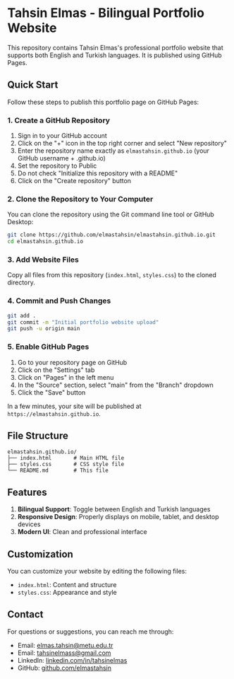 # Tahsin Elmas - Bilingual Portfolio Website

This repository contains Tahsin Elmas's professional portfolio website that supports both English and Turkish languages. It is published using GitHub Pages.

## Quick Start

Follow these steps to publish this portfolio page on GitHub Pages:

### 1. Create a GitHub Repository

1. Sign in to your GitHub account
2. Click on the "+" icon in the top right corner and select "New repository"
3. Enter the repository name exactly as `elmastahsin.github.io` (your GitHub username + .github.io)
4. Set the repository to Public
5. Do not check "Initialize this repository with a README"
6. Click on the "Create repository" button

### 2. Clone the Repository to Your Computer

You can clone the repository using the Git command line tool or GitHub Desktop:

```bash
git clone https://github.com/elmastahsin/elmastahsin.github.io.git
cd elmastahsin.github.io
```

### 3. Add Website Files

Copy all files from this repository (`index.html`, `styles.css`) to the cloned directory.

### 4. Commit and Push Changes

```bash
git add .
git commit -m "Initial portfolio website upload"
git push -u origin main
```

### 5. Enable GitHub Pages

1. Go to your repository page on GitHub
2. Click on the "Settings" tab
3. Click on "Pages" in the left menu
4. In the "Source" section, select "main" from the "Branch" dropdown
5. Click the "Save" button

In a few minutes, your site will be published at `https://elmastahsin.github.io`.

## File Structure

```
elmastahsin.github.io/
├── index.html       # Main HTML file
├── styles.css       # CSS style file
└── README.md        # This file
```

## Features

1. **Bilingual Support**: Toggle between English and Turkish languages
2. **Responsive Design**: Properly displays on mobile, tablet, and desktop devices
3. **Modern UI**: Clean and professional interface

## Customization

You can customize your website by editing the following files:

- `index.html`: Content and structure
- `styles.css`: Appearance and style

## Contact

For questions or suggestions, you can reach me through:

- Email: elmas.tahsin@metu.edu.tr
- Email: tahsinelmass@gmail.com
- LinkedIn: [linkedin.com/in/tahsinelmas](https://www.linkedin.com/in/tahsinelmas/)
- GitHub: [github.com/elmastahsin](https://github.com/elmastahsin)